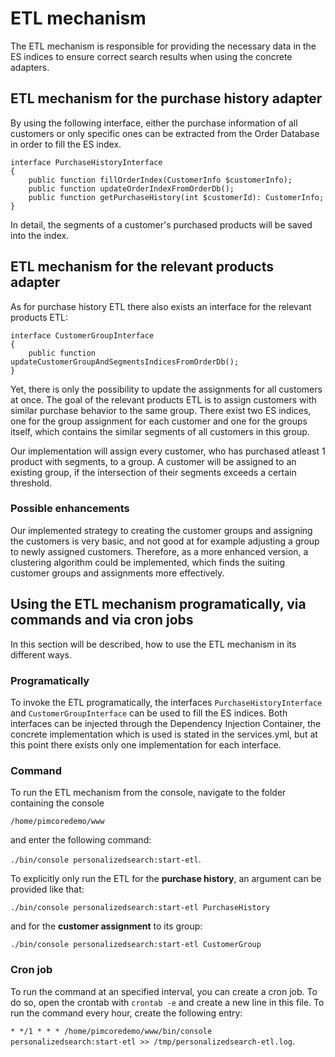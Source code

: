 # ETL mechanism

The ETL mechanism is responsible for providing the necessary data in the ES indices to ensure correct search results when using the concrete adapters.

## ETL mechanism for the purchase history adapter

By using the following interface, either the purchase information of all customers or only specific ones can be extracted from the Order Database in order to fill the ES index.

```
interface PurchaseHistoryInterface
{
    public function fillOrderIndex(CustomerInfo $customerInfo);
    public function updateOrderIndexFromOrderDb();
    public function getPurchaseHistory(int $customerId): CustomerInfo;
}
```

In detail, the segments of a customer's purchased products will be saved into the index.

## ETL mechanism for the relevant products adapter

As for purchase history ETL there also exists an interface for the relevant products ETL:
```
interface CustomerGroupInterface
{
    public function updateCustomerGroupAndSegmentsIndicesFromOrderDb();
}
```

Yet, there is only the possibility to update the assignments for all customers at once. The goal of the relevant products ETL is to assign customers with similar purchase behavior to the same group. There exist two ES indices, one for the group assignment for each customer and one for the groups itself, which contains the similar segments of all customers in this group.

Our implementation will assign every customer, who has purchased atleast 1 product with segments, to a group. A customer will be assigned to an existing group, if the intersection of their segments exceeds a certain threshold.

### Possible enhancements

Our implemented strategy to creating the customer groups and assigning the customers is very basic, and not good at for example adjusting a group to newly assigned customers. Therefore, as a more enhanced version, a clustering algorithm could be implemented, which finds the suiting customer groups and assignments more effectively.


## Using the ETL mechanism programatically, via commands and via cron jobs
In this section will be described, how to use the ETL mechanism in its different ways.

### Programatically
To invoke the ETL programatically, the interfaces `PurchaseHistoryInterface` and `CustomerGroupInterface` can be used to fill the ES indices. Both interfaces can be injected through the Dependency Injection Container, the concrete implementation which is used is stated in the services.yml, but at this point there exists only one implementation for each interface.

### Command
To run the ETL mechanism from the console, navigate to the folder containing the console

 `/home/pimcoredemo/www` 
 
 and enter the following command:
 
 `./bin/console personalizedsearch:start-etl`.

To explicitly only run the ETL for the **purchase history**, an argument can be provided like that:

`./bin/console personalizedsearch:start-etl PurchaseHistory`

and for the **customer assignment** to its group:

`./bin/console personalizedsearch:start-etl CustomerGroup`


### Cron job

To run the command at an specified interval, you can create a cron job. To do so, open the crontab with `crontab -e` and create a new line in this file.
To run the command every hour, create the following entry:

`* */1 * * * /home/pimcoredemo/www/bin/console personalizedsearch:start-etl >> /tmp/personalizedsearch-etl.log`.